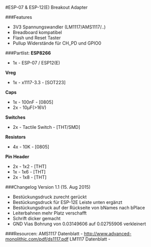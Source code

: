 #ESP-07 &amp; ESP-12(E) Breakout Adapter

###Features
* 3V3 Spannungswandler (LM1117/AMS1117/..)
* Breadboard kompatibel
* Flash und Reset Taster
* Pullup Widerstände für CH_PD und GPIO0

###Partlist:
**ESP8266**
* 1x - ESP-07 / ESP12(E)

**Vreg**
* 1x - x1117-3.3 - [SOT223]

**Caps**
* 1x - 100nF - [0805]
* 2x - 10µF(>16V)

**Switches**
* 2x - Tactile Switch - [THT/SMD]

**Resistors**
* 4x - 10K - [0805]

**Pin Header**
* 2x - 1x2 - [THT]
* 1x - 1x6 - [THT]
* 2x - 1x8 - [THT]


###Changelog
Version 1.1 (15. Aug 2015)
* Bestückungsdruck zurecht gerückt
* Bestückungsdruck für ESP-12E Leiste unten ergänzt
* Bestückungsdruck auf der Rückseite von bNames nach bPlace
* Leiterbahnen mehr Platz verschafft
* Schrift dicker gemacht
* GND Vias Bohrung von 0.03149606 auf 0.02755906 verkleinert


###Resourcen:
AMS1117 Datenblatt - http://www.advanced-monolithic.com/pdf/ds1117.pdf
LM1117 Datenblatt - 